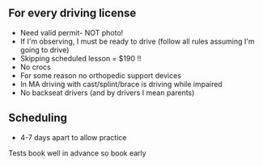 ## For every driving license
- Need valid permit- NOT photo!
- If I'm observing, I must be ready to drive (follow all rules assuming I'm going to drive)
- Skipping scheduled lesson = $190 !!
- No crocs
- For some reason no orthopedic support devices
- In MA driving with cast/splint/brace is driving while impaired
- No backseat drivers (and by drivers I mean parents)
## Scheduling 
- 4-7 days apart to allow practice

Tests book well in advance so book early